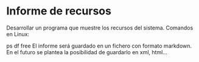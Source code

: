 # Informe de recursos

Desarrollar un programa que muestre los recursos del sistema. Comandos en Linux:

ps
df
free
El informe será guardado en un fichero con formato markdown. En el futuro se plantea la posibilidad de guardarlo en xml, html...